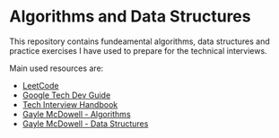 # Algorithms and Data Structures

This repository contains fundeamental algorithms, data structures and practice exercises I have used to prepare for the technical interviews. 

Main used resources are:

- [LeetCode](https://leetcode.com/) 
- [Google Tech Dev Guide](https://techdevguide.withgoogle.com/)
- [Tech Interview Handbook](https://leetcode.com/list/9h4lgwl2/)
- [Gayle McDowell - Algorithms](https://www.youtube.com/playlist?list=PLI1t_8YX-ApvMthLj56t1Rf-Buio5Y8KL)
- [Gayle McDowell - Data Structures](https://www.youtube.com/playlist?list=PLI1t_8YX-Apv-UiRlnZwqqrRT8D1RhriX)
